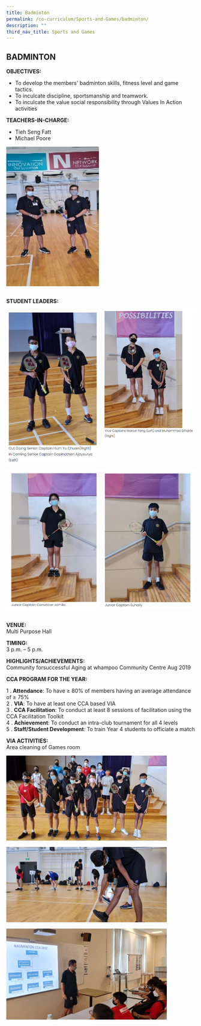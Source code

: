 ```yaml
---
title: Badminton
permalink: /co-curriculum/Sports-and-Games/badminton/
description: ""
third_nav_title: Sports and Games
---
```

## BADMINTON

**OBJECTIVES:**

*   To develop the members' badminton skills, fitness level and game tactics.
*   To inculcate discipline, sportsmanship and teamwork.
*   To inculcate the value social responsibility through Values In Action activities

**TEACHERS-IN-CHARGE:**

*   Tieh Seng Fatt
*   Michael Poore

<img src="/images/sng8.jpg" style="width:49%" align=left>
<br clear="left"><br>

**STUDENT LEADERS:**

<img src="/images/bad1.jpg" style="width:49%" align=left>
<img src="/images/bad2.jpg" style="width:49%" align=right>
<br clear="left"><br>

<img src="/images/bad3.jpg" style="width:49%" align=left>
<img src="/images/bad4.jpg" style="width:49%" align=right>
<br clear="left"><br>

**VENUE:**<br>
Multi Purpose Hall

**TIMING:**<br>
3 p.m. – 5 p.m.

**HIGHLIGHTS/ACHIEVEMENTS:**<br>
Community forsuccessful Aging at whampoo Community Centre Aug 2019

**CCA PROGRAM FOR THE YEAR:**

1 \.  **Attendance**: To have ≥ 80% of members having an average attendance of ≥ 75%<br>
2 \.  **VIA**: To have at least one CCA based VIA<br>
3 \.  **CCA Facilitation**: To conduct at least 8 sessions of facilitation using the CCA Facilitation Toolkit<br>
4 \.  **Achievement**: To conduct an intra-club tournament for all 4 levels<br>
5 \.  **Staff/Student Development**: To train Year 4 students to officiate a match

**VIA ACTIVITIES:**<br>
Area cleaning of Games room

<img src="/images/bad5.jpg" style="width:85%"><br>

<img src="/images/bad6.jpg" style="width:85%"><br>

<img src="/images/bad7.jpg" style="width:85%">